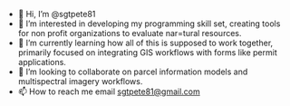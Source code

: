 - 👋 Hi, I’m @sgtpete81
- 👀 I’m interested in developing my programming skill set, creating tools for non profit organizations to evaluate nar=tural resources.
- 🌱 I’m currently learning how all of this is supposed to work together, primarily focused on integrating GIS workflows with forms like permit applications.
- 💞️ I’m looking to collaborate on parcel information models and multispectral imagery workflows.
- 📫 How to reach me email sgtpete81@gmail.com

<!---
sgtpete81/sgtpete81 is a ✨ special ✨ repository because its `README.md` (this file) appears on your GitHub profile.
You can click the Preview link to take a look at your changes.
--->
